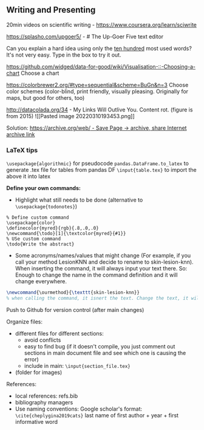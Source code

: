 ## Writing and Presenting

20min videos on scientific writing - https://www.coursera.org/learn/sciwrite

https://splasho.com/upgoer5/ - # The Up-Goer Five text editor

Can you explain a hard idea using only the [ten hundred](https://splasho.com/upgoer5/phpspellcheck/dictionaries/1000.dicin) most used words? It's not very easy. Type in the box to try it out.

https://github.com/widged/data-for-good/wiki/Visualisation-::-Choosing-a-chart Choose a chart

https://colorbrewer2.org/#type=sequential&scheme=BuGn&n=3 Choose color schemes (color-blind, print friendly, visually pleasing. Originally for maps, but good for others, too)

http://datacolada.org/34 - My Links Will Outlive You. Content rot. (figure is from 2015)
![[Pasted image 20220310193453.png]]

Solution: [https://archive.org/web/ - Save Page -> archive, share Internet archive link](https://archive.org/web/)

### LaTeX tips

`\usepackage{algorithmic}` for pseudocode
`pandas.DataFrame.to_latex` to generate .tex file for tables from pandas DF
`\input{table.tex}` to import the above it into latex

**Define your own commands:**
- Highlight what still needs to be done (alternative to `\usepackage{todonotes}`)
```TeX
% Define custom command
\usepackage{color}  
\definecolor{myred}{rgb}{.8,.0,.0}  
\newcommand{\todo}[1]{\textcolor{myred}{#1}}
% USe custom command
\todo{Write the abstract}
```
- Some acronyms/names/values that might change (For example, if you call your method LesionKNN and decide to  rename to skin-lesion-knn). When inserting the command, it will always input your text there. So: Enough to change the name in the command definition and it will change everywhere.
```LaTeX
\newcommand{\ourmethod}{\texttt{skin-lesion-knn}}
% when calling the command, it isnert the text. Change the text, it will change everywhere.
```

Push to Github for version control (after main changes)

Organize files:
- different files for different sections:
	- avoid conflicts
	- easy to find bug (if it doesn't compile, you just comment out sections in main document file and see which one is causing the error)
	- include in main: `\input{section_file.tex}` 
- (folder for images)

References:
- local references: refs.bib
- bibliography managers
- Use naming conventions: Google scholar's format: `\cite{cheplygina2019cats}` last name of first author + year + first informative word